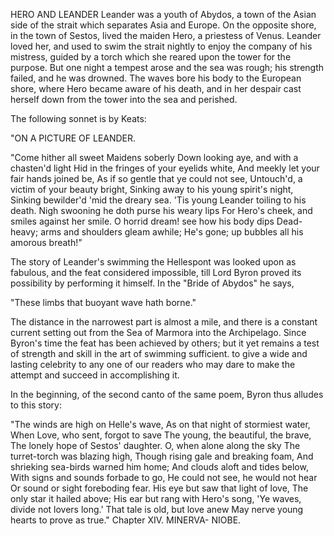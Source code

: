 HERO AND LEANDER
  Leander was a youth of Abydos, a town of the Asian side of the
  strait which separates Asia and Europe. On the opposite shore, in
  the town of Sestos, lived the maiden Hero, a priestess of Venus.
  Leander loved her, and used to swim the strait nightly to enjoy the
  company of his mistress, guided by a torch which she reared upon the
  tower for the purpose. But one night a tempest arose and the sea was
  rough; his strength failed, and he was drowned. The waves bore his
  body to the European shore, where Hero became aware of his death,
  and in her despair cast herself down from the tower into the sea and
  perished.

  The following sonnet is by Keats:

  "ON A PICTURE OF LEANDER.

  "Come hither all sweet Maidens soberly
  Down looking aye, and with a chasten'd light
  Hid in the fringes of your eyelids white,
  And meekly let your fair hands joined be,
  As if so gentle that ye could not see,
  Untouch'd, a victim of your beauty bright,
  Sinking away to his young spirit's night,
  Sinking bewilder'd 'mid the dreary sea.
  'Tis young Leander toiling to his death.
  Nigh swooning he doth purse his weary lips
  For Hero's cheek, and smiles against her smile.
  O horrid dream! see how his body dips
  Dead-heavy; arms and shoulders gleam awhile;
  He's gone; up bubbles all his amorous breath!"

  The story of Leander's swimming the Hellespont was looked upon as
  fabulous, and the feat considered impossible, till Lord Byron proved
  its possibility by performing it himself. In the "Bride of Abydos"
  he says,

  "These limbs that buoyant wave hath borne."

  The distance in the narrowest part is almost a mile, and there is
  a constant current setting out from the Sea of Marmora into the
  Archipelago. Since Byron's time the feat has been achieved by
  others; but it yet remains a test of strength and skill in the art
  of swimming sufficient. to give a wide and lasting celebrity to any
  one of our readers who may dare to make the attempt and succeed in
  accomplishing it.

  In the beginning, of the second canto of the same poem, Byron thus
  alludes to this story:

  "The winds are high on Helle's wave,
  As on that night of stormiest water,
  When Love, who sent, forgot to save
  The young, the beautiful, the brave,
  The lonely hope of Sestos' daughter.
  O, when alone along the sky
  The turret-torch was blazing high,
  Though rising gale and breaking foam,
  And shrieking sea-birds warned him home;
  And clouds aloft and tides below,
  With signs and sounds forbade to go,
  He could not see, he would not hear
  Or sound or sight foreboding fear.
  His eye but saw that light of love,
  The only star it hailed above;
  His ear but rang with Hero's song,
  'Ye waves, divide not lovers long.'
  That tale is old, but love anew
  May nerve young hearts to prove as true."
  Chapter XIV.
  MINERVA- NIOBE.